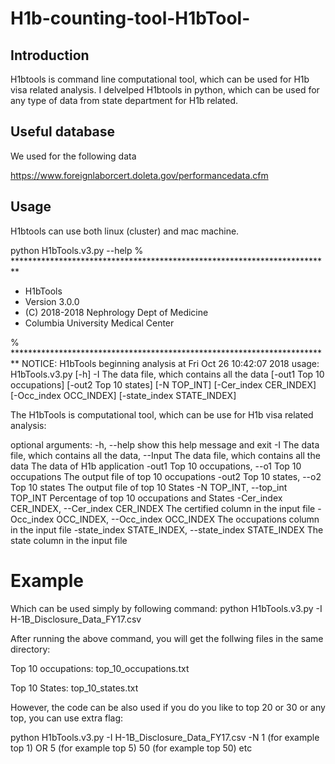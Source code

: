 # H1b-counting-tool-H1bTool-

## Introduction

H1btools is command line computational tool, which can be used for H1b visa related analysis. I delvelped H1btools in python, which can be used for any type of data from state department for H1b related.

## Useful database

We used for the following data 

https://www.foreignlaborcert.doleta.gov/performancedata.cfm

## Usage

H1btools can use both linux (cluster) and mac machine. 

 python H1bTools.v3.py --help
% ************************************************************************* 
  * H1bTools 
 * Version 3.0.0 
 * (C) 2018-2018 Nephrology Dept of Medicine 
 * Columbia University Medical Center 
 
 % *************************************************************************
NOTICE: H1bTools beginning analysis at Fri Oct 26 10:42:07 2018
usage: H1bTools.v3.py [-h] -I The data file, which contains all the data
                      [-out1 Top 10 occupations] [-out2 Top 10 states]
                      [-N TOP_INT] [-Cer_index CER_INDEX]
                      [-Occ_index OCC_INDEX] [-state_index STATE_INDEX]

The H1bTools is computational tool, which can be use for H1b visa related
analysis:

optional arguments:
  -h, --help            show this help message and exit
  -I The data file, which contains all the data, --Input The data file, which contains all the data
                        The data of H1b application
  -out1 Top 10 occupations, --o1 Top 10 occupations
                        The output file of top 10 occupations
  -out2 Top 10 states, --o2 Top 10 states
                        The output file of top 10 States
  -N TOP_INT, --top_int TOP_INT
                        Percentage of top 10 occupations and States
  -Cer_index CER_INDEX, --Cer_index CER_INDEX
                        The certified column in the input file
  -Occ_index OCC_INDEX, --Occ_index OCC_INDEX
                        The occupations column in the input file
  -state_index STATE_INDEX, --state_index STATE_INDEX
                        The state column in the input file
                        
                        
# Example
Which can be used simply by following command:
python H1bTools.v3.py -I H-1B_Disclosure_Data_FY17.csv

After running the above command, you will get the follwing files in the same directory:


Top 10 occupations: top_10_occupations.txt 

Top 10 States: top_10_states.txt


However, the code can be also used if you do you like to top 20 or 30 or any top, you can use extra flag:


python H1bTools.v3.py -I H-1B_Disclosure_Data_FY17.csv -N 1 (for example top 1) OR 5 (for example top 5) 50 (for example top 50) etc














